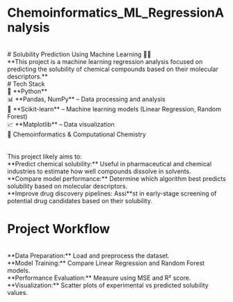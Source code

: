 # Chemoinformatics_ML_RegressionAnalysis
<br>
# Solubility Prediction Using Machine Learning 🚀🔬
<br>
**This project is a machine learning regression analysis focused on predicting the solubility of chemical compounds based on their molecular descriptors.**

<br>
# Tech Stack 
<br>
🐍 **Python** <br>
📊 **Pandas, NumPy** – Data processing and analysis <br>
🤖 **Scikit-learn** – Machine learning models (Linear Regression, Random Forest) <br>
📈 **Matplotlib** – Data visualization <br>
🧪 Chemoinformatics & Computational Chemistry <br>
<br>

<br>
This project likely aims to:
<br>
**Predict chemical solubility:** Useful in pharmaceutical and chemical industries to estimate how well compounds dissolve in solvents.<br>
**Compare model performance:** Determine which algorithm best predicts solubility based on molecular descriptors.<br>
**Improve drug discovery pipelines: Assi**st in early-stage screening of potential drug candidates based on their solubility.<br>

# Project Workflow
<br>
**Data Preparation:** Load and preprocess the dataset. <br>
**Model Training:** Compare Linear Regression and Random Forest models.<br>
**Performance Evaluation:** Measure using MSE and R² score.<br>
**Visualization:** Scatter plots of experimental vs predicted solubility values.<br>

